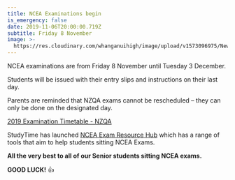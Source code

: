 ```yaml
---
title: NCEA Examinations begin
is_emergency: false
date: 2019-11-06T20:00:00.719Z
subtitle: Friday 8 November
image: >-
  https://res.cloudinary.com/whanganuihigh/image/upload/v1573096975/News/STUDY_TIME_BEST.jpg
---
```

NCEA examinations are from Friday 8 November until Tuesday 3 December.

Students will be issued with their entry slips and instructions on their last day.

Parents are reminded that NZQA exams cannot be rescheduled – they can only be done on the designated day.

[2019 Examination Timetable - NZQA](https://res.cloudinary.com/whanganuihigh/image/upload/v1567474914/Events/NZQAexam-timetable-2019.pdf)

StudyTime has launched [NCEA Exam Resource Hub](https://studytime.co.nz/hub/) which has a range of tools that aim to help students sitting NCEA Exams.

**All the very best to all of our Senior students sitting NCEA exams.**

**GOOD LUCK!**   👍
